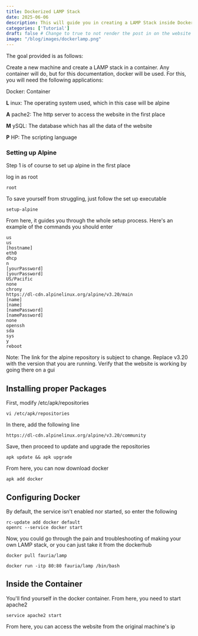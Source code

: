 ```yaml
---
title: Dockerized LAMP Stack
date: 2025-06-06
description: This will guide you in creating a LAMP Stack inside Docker from scratch.
categories: ['Tutorial']
draft: false # Change to true to not render the post in on the website
image: "/blog/images/dockerlamp.png"
---
```



The goal provided is as follows:

Create a new machine and create a LAMP stack in a container. Any container will do, but for this documentation, docker will be used.
For this, you will need the following applications:

Docker: Container

**L**   inux: The operating system used, which in this case will be alpine

**A**  pache2: The http server to access the website in the first place

**M** ySQL: The database which has all the data of the website

**P**  HP: The scripting language

### Setting up Alpine
Step 1 is of course to set up alpine in the first place

log in as root
```
root
```
To save yourself from struggling, just follow the set up executable
```
setup-alpine
```

From here, it guides you through the whole setup process. Here's an example of the commands you should enter

```
us
us
[hostname]
eth0
dhcp
n
[yourPassword]
[yourPassword]
US/Pacific
none
chrony
https://dl-cdn.alpinelinux.org/alpine/v3.20/main
[name]
[name]
[namePassword]
[namePassword]
none
openssh
sda
sys
y
reboot
```
Note: The link for the alpine repository is subject to change. Replace v3.20 with the version that you are running. Verify that the website is working by going there on a gui 

## Installing proper Packages

First, modify /etc/apk/repositories 
```
vi /etc/apk/repositories
```
In there, add the following line
```
https://dl-cdn.alpinelinux.org/alpine/v3.20/community
```

Save, then proceed to update and upgrade the repositories

```
apk update && apk upgrade
```

From here, you can now download docker

```
apk add docker
```

## Configuring Docker

By default, the service isn't enabled nor started, so enter the following

```
rc-update add docker default
openrc --service docker start
```

Now, you could go through the pain and troubleshooting of making your own LAMP stack, or you can just take it from the dockerhub

```
docker pull fauria/lamp
```

```
docker run -itp 80:80 fauria/lamp /bin/bash
```

## Inside the Container

You'll find yourself in the docker container. 
From here, you need to start apache2

```
service apache2 start
```

From here, you can access the website from the original machine's ip
